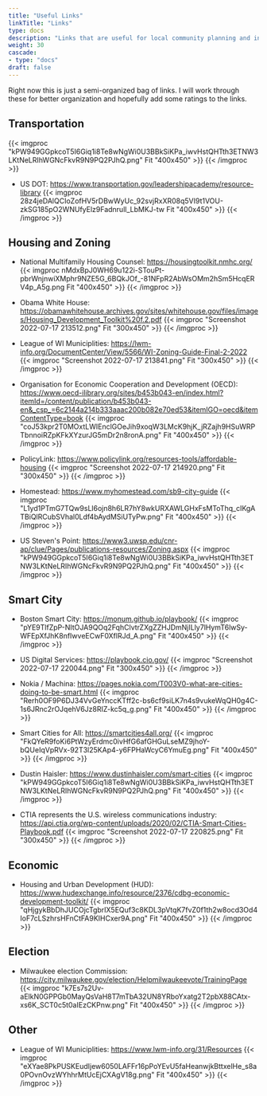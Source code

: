 ```yaml
---
title: "Useful Links"
linkTitle: "Links"
type: docs
description: "Links that are useful for local community planning and involvement."
weight: 30
cascade:
- type: "docs"
draft: false
---
```


Right now this is just a semi-organized bag of links. I will work through these for better organization and hopefully add some ratings to the links.

## Transportation

{{< imgproc "kPW949GGpkcoT5I6Giq1i8Te8wNgWi0U3BBkSiKPa_iwvHstQHTth3ETNW3LKtNeLRIhWGNcFkvR9N9PQ2PJhQ.png" Fit "400x450" >}}
{{< /imgproc >}}

* US DOT: https://www.transportation.gov/leadershipacademy/resource-library
{{< imgproc 28z4jeDAlQCIoZofHV5rDBwWyUc_92svjRxXR08q5VI9t1VOU-zkSG185pO2WNUfyElz9Fadnrull_LbMKJ-tw Fit "400x450" >}}
{{< /imgproc >}}

## Housing and Zoning
* National Multifamily Housing Counsel: https://housingtoolkit.nmhc.org/
{{< imgproc nMdxBpJ0WH69u122i-STouPt-pbrWnjnwiXMphr9NZE5G_6BQkJOf_-81NFpR2AbWsOMm2hSm5HcqERV4p_A5g.png Fit "400x450" >}}
{{< /imgproc >}}
* Obama White House: https://obamawhitehouse.archives.gov/sites/whitehouse.gov/files/images/Housing_Development_Toolkit%20f.2.pdf 
{{< imgproc "Screenshot 2022-07-17 213512.png" Fit "300x450" >}}
{{< /imgproc >}}
* League of WI Municiplities: https://lwm-info.org/DocumentCenter/View/5566/WI-Zoning-Guide-Final-2-2022 
{{< imgproc "Screenshot 2022-07-17 213841.png" Fit "300x450" >}}
{{< /imgproc >}}
* Organisation for Economic Cooperation and Development (OECD): https://www.oecd-ilibrary.org/sites/b453b043-en/index.html?itemId=/content/publication/b453b043-en&_csp_=6c2144a214b333aaac200b082e70ed53&itemIGO=oecd&itemContentType=book 
{{< imgproc "coJ53kpr2T0MOxtLWIEnclGOeJih9xoqW3LMcK9hjK_jRZajh9HSuWRPTbnnoiRZpKFkXYzurJG5mDr2n8ronA.png" Fit "400x450" >}}
{{< /imgproc >}}
* PolicyLink: https://www.policylink.org/resources-tools/affordable-housing 
{{< imgproc "Screenshot 2022-07-17 214920.png" Fit "300x450" >}}
{{< /imgproc >}}
* Homestead: https://www.myhomestead.com/sb9-city-guide 
{{< imgproc "L1yd1PTmG7TQw9sLl6ojn8h6LR7hY8wkURXAWLGHxFsMToThq_cIKgATBiQlRCubSVhal0Ldf4bAydMSiUTyPw.png" Fit "400x450" >}}
{{< /imgproc >}}

* US Steven's Point: https://www3.uwsp.edu/cnr-ap/clue/Pages/publications-resources/Zoning.aspx
{{< imgproc "kPW949GGpkcoT5I6Giq1i8Te8wNgWi0U3BBkSiKPa_iwvHstQHTth3ETNW3LKtNeLRIhWGNcFkvR9N9PQ2PJhQ.png" Fit "400x450" >}}
{{< /imgproc >}}


## Smart City
* Boston Smart City: https://monum.github.io/playbook/ 
{{< imgproc "pYE9TlfZpP-NItOJA9QOq2FqhClvtrZXgZZHJDmNjILly7lHymT6lwSy-WFEpXfJhK8nfIwveECwF0XflRJd_A.png" Fit "400x450" >}}
{{< /imgproc >}}

* US Digital Services: https://playbook.cio.gov/ 
{{< imgproc "Screenshot 2022-07-17 220044.png" Fit "300x450" >}}
{{< /imgproc >}}
* Nokia / Machina: https://pages.nokia.com/T003V0-what-are-cities-doing-to-be-smart.html
{{< imgproc "Rerh0OF9P6DJ34VvGeYnccKTff2c-bs6cf9siLK7n4s9vukeWqQH0g4C-1s6JRnc2rOJqehV6Jz8RIZ-kc5q_g.png" Fit "400x450" >}}
{{< /imgproc >}}

* Smart Cities for All: https://smartcities4all.org/ 
{{< imgproc "FkQYeR9foKi6PtWzyErdmc0ivHfG6afGHGuLseMZ9jhoY-bQUeIqVpRVx-92T3l25KAp4-y6FPHaWcyC6YmuEg.png" Fit "400x450" >}}
{{< /imgproc >}}

* Dustin Haisler: https://www.dustinhaisler.com/smart-cities 
{{< imgproc "kPW949GGpkcoT5I6Giq1i8Te8wNgWi0U3BBkSiKPa_iwvHstQHTth3ETNW3LKtNeLRIhWGNcFkvR9N9PQ2PJhQ.png" Fit "400x450" >}}
{{< /imgproc >}}

* CTIA represents the U.S. wireless communications industry: https://api.ctia.org/wp-content/uploads/2020/02/CTIA-Smart-Cities-Playbook.pdf 
{{< imgproc "Screenshot 2022-07-17 220825.png" Fit "300x450" >}}
{{< /imgproc >}}


## Economic
* Housing and Urban Development (HUD): https://www.hudexchange.info/resource/2376/cdbg-economic-development-toolkit/ 
{{< imgproc "qHjgykBbDhJUCOjcTgbrIX5EQuf3c8KDL3pVtqK7fvZ0f1th2w8ocd3Od4IoF7cLSzhrsHFnCtFA9KIHCxer9A.png" Fit "400x450" >}}
{{< /imgproc >}}


## Election
* Milwaukee election Commission: https://city.milwaukee.gov/election/Helpmilwaukeevote/TrainingPage 
{{< imgproc "k7Es7s2Uv-aElkN0GPPGb0MayQsVaH8T7mTbA32UN8YRboYxatg2T2pbX88CAtx-xs6K_SCT0c5t0aIEzCKPnw.png" Fit "400x450" >}}
{{< /imgproc >}}

## Other
* League of WI Municiplities: https://www.lwm-info.org/31/Resources 
{{< imgproc "eXYae8PkPUSKEudIjew6050LAFFr16pPoYEvU5faHeanwjkBttxelHe_s8a0POvnOvzWYhhrMtUcEjCXAgV18g.png" Fit "400x450" >}}
{{< /imgproc >}}


